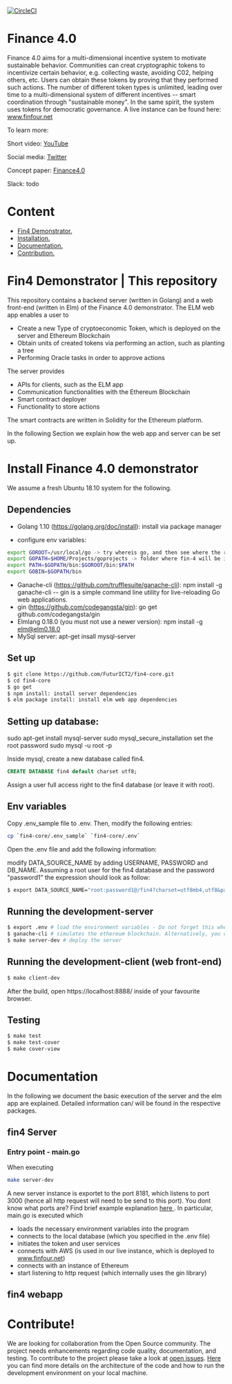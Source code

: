 [![CircleCI](https://circleci.com/gh/FuturICT2/fin4-core/tree/master.svg?style=svg&circle-token=fe8beee27987a1dd0a05f68f1fdef4ca17051a14)](https://circleci.com/gh/FuturICT2/fin4-core/tree/master)


# Finance 4.0
Finance 4.0 aims for a multi-dimensional incentive system to motivate sustainable behavior. Communities can creat cryptographic tokens to incentivize certain behavior, e.g. collecting waste, avoiding C02, helping others, etc. Users can obtain these tokens by proving that they performed such actions. The number of different token types is unlimited, leading over time to a multi-dimensional system of different incentives -- smart coordination through "sustainable money". In the same spirit, the system uses tokens for democratic governance. 
A live instance can be found here: www.finfour.net 

To learn more:

Short video: [YouTube](https://www.youtube.com/watch?v=DSmF2donfBQ)

Social media: [Twitter](https://twitter.com/futurict2)

Concept paper: [Finance4.0](https://futurict2.eu/finance-4-0-concept-wp3-interim-report-m12-february-2018/)

Slack: todo

# Content

- [ Fin4 Demonstrator. ](#demonstrator)
- [ Installation. ](#installation)
- [ Documentation.](#documentation)
- [ Contribution. ](#contribution)


<a name="demonstrator"></a>
# Fin4 Demonstrator | This repository
This repository contains a backend server (written in Golang) and a web front-end (written in Elm) of the Finance 4.0 demonstrator. The ELM web app enables a user to 

* Create a new Type of cryptoeconomic Token, which is deployed on the server and Ethereum Blockchain
* Obtain units of created tokens via performing an action, such as planting a tree
* Performing Oracle tasks in order to approve actions

The server provides
* APIs for clients, such as the ELM app
* Communication functionalities with the Ethereum Blockchain
* Smart contract deployer
* Functionality to store actions

The smart contracts are written in Solidity for the Ethereum platform.

In the following Section we explain how the web app and server can be set up.

<a name="installation"></a>
# Install Finance 4.0 demonstrator
We assume a fresh Ubuntu 18.10 system for the following.

## Dependencies
- Golang 1.10 (https://golang.org/doc/install): install via package manager

- configure env variables:
```bash
export GOROOT=/usr/local/go -> try whereis go, and then see where the root is installed
export GOPATH=$HOME/Projects/goprojects -> folder where fin-4 will be installed in
export PATH=$GOPATH/bin:$GOROOT/bin:$PATH
export GOBIN=$GOPATH/bin
```

- Ganache-cli (https://github.com/trufflesuite/ganache-cli): npm install -g ganache-cli
-- gin is a simple command line utility for live-reloading Go web applications.
- gin (https://github.com/codegangsta/gin): go get github.com/codegangsta/gin
- Elmlang 0.18.0 (you must not use a newer version): npm install -g elm@elm0.18.0
- MySql server: apt-get insall mysql-server

## Set up
```bash
$ git clone https://github.com/FuturICT2/fin4-core.git
$ cd fin4-core
$ go get
$ npm install: install server dependencies
$ elm package install: install elm web app dependencies
```
## Setting up database:
sudo apt-get install mysql-server
sudo mysql_secure_installation
set the root password
sudo mysql -u root -p
<enter password>

Inside mysql, create a new database called fin4.
```SQL
CREATE DATABASE fin4 default charset utf8;
```
Assign a user full access right to the fin4 database (or leave it with root).

## Env variables
 Copy .env_sample file to .env.
 Then, modify the following entries:
```bash
cp `fin4-core/.env_sample` `fin4-core/.env`
```
Open the .env file and add the following information:

modify DATA_SOURCE_NAME by adding USERNAME, PASSWORD and DB_NAME. Assuming a root user for the fin4 database and the password "password1" the expression should look as follow:
```bash
$ export DATA_SOURCE_NAME="root:password1@/fin4?charset=utf8mb4,utf8&parseTime=true"
```
## Running the development-server
```bash
$ export .env # load the environment variables - Do not forget this whenever you open a new terminal
$ ganache-cli # simulates the ethereum blockchain. Alternatively, you can use the Ganache application
$ make server-dev # deploy the server
```
## Running the development-client (web front-end)
```bash
$ make client-dev
```
After the build, open https://localhost:8888/ inside of your favourite browser. 
## Testing
```bash
$ make test
$ make test-cover
$ make cover-view
```

<a name="documentation"></a>
# Documentation
In the following we document the basic execution of the server and the elm app are explained. Detailed information can/ will be found in the respective packages.

## fin4 Server

### Entry point - main.go
When executing
```bash
make server-dev
```
A new server instance is exportet to the port 8181, which listens to port 3000 (hence all http request will need to be send to this port). You dont know what ports are? Find brief example explanation [ here ](https://www.quora.com/What-are-ports-in-computer-programming-the-source-and-destination-ports-why-do-we-need-them ).
In particular, main.go is executed which
- loads the necessary environment variables into the program
- connects to the local database (which you specified in the .env file)
- initiates the token and user services
- connects with AWS (is used in our live instance, which is deployed to www.finfour.net)
- connects with an instance of Ethereum
- start listening to http request (which internally uses the gin library)

## fin4 webapp


<a name="contribution"></a>
# Contribute!
We are looking for collaboration from the Open Source community. The project needs enhancements regarding code quality, documentation, and testing. To contribute to the project please take a look at [open issues](https://github.com/FuturICT2/fin4-core/issues). [Here](CONTRIBUTIONS.md) you can find more details on the architecture of the code and how to run the development environment on your local machine.

<!--
markdown syntax https://help.github.com/articles/page-build-failed-markdown-errors/
-->
